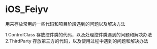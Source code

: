 # iOS_Feiyv
用来存放常用的一些代码和项目阶段遇到的问题以及解决方法

1.ControlClass 存放控件类的代码，以及处理控件类遇到的问题和解决办法
2.ThirdParty   存放第三方的代码，以及使用过程中遇到的问题和解决办法

